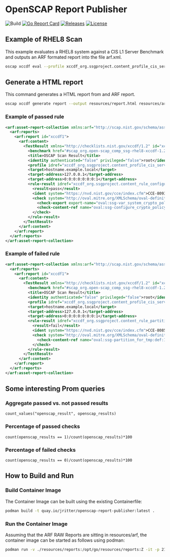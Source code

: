 # OpenSCAP Report Publisher

![Build](https://img.shields.io/github/workflow/status/jritter/openscap-report-publisher/Publish%20(main)?label=Build%20%28main%29&style=flat-square)
[![Go Report Card](https://goreportcard.com/badge/github.com/jritter/openscap-report-publisher?style=flat-square)](https://goreportcard.com/report/github.com/jritter/openscap-report-publisher)
[![Releases](https://img.shields.io/github/v/release/jritter/openscap-report-publisher?style=flat-square&label=Release)](https://github.com/jritter/openscap-report-publisher/releases)
[![License](https://img.shields.io/badge/License-MIT-blue.svg?style=flat-square)](https://opensource.org/licenses/MIT)

## Example of RHEL8 Scan

This example evaluates a RHEL8 system against a CIS L1 Server Benchmark and outputs an ARF formated report into the file arf.xml.

```bash
oscap xccdf eval --profile xccdf_org.ssgproject.content_profile_cis_server_l1 --results-arf resources/arf.xml /usr/share/xml/scap/ssg/content/ssg-rhel8-ds.xml
```

## Generate a HTML report

This command generates a HTML report from and ARF report.

```bash
oscap xccdf generate report --output resources/report.html resources/arf.xml
```

### Example of passed rule

```xml
<arf:asset-report-collection xmlns:arf="http://scap.nist.gov/schema/asset-reporting-format/1.1" xmlns:core="http://scap.nist.gov/schema/reporting-core/1.1" xmlns:ai="http://scap.nist.gov/schema/asset-identification/1.1">
  <arf:reports>
    <arf:report id="xccdf1">
      <arf:content>
        <TestResult xmlns="http://checklists.nist.gov/xccdf/1.2" id="xccdf_org.open-scap_testresult_xccdf_org.ssgproject.content_profile_cis_server_l1" start-time="2022-07-21T20:51:15+01:00" end-time="2022-07-21T20:51:39+01:00" version="0.1.60" test-system="cpe:/a:redhat:openscap:1.3.6">
          <benchmark href="#scap_org.open-scap_comp_ssg-rhel8-xccdf-1.2.xml" id="xccdf_org.ssgproject.content_benchmark_RHEL-8"/>
          <title>OSCAP Scan Result</title>
          <identity authenticated="false" privileged="false">root</identity>
          <profile idref="xccdf_org.ssgproject.content_profile_cis_server_l1"/>
          <target>hostname.example.local</target>
          <target-address>127.0.0.1</target-address>
          <target-address>0:0:0:0:0:0:0:1</target-address>
          <rule-result idref="xccdf_org.ssgproject.content_rule_configure_crypto_policy" role="full" time="2022-07-21T20:51:16+01:00" severity="high" weight="1.000000">
            <result>pass</result>
            <ident system="https://nvd.nist.gov/cce/index.cfm">CCE-80935-0</ident>
            <check system="http://oval.mitre.org/XMLSchema/oval-definitions-5">
              <check-export export-name="oval:ssg-var_system_crypto_policy:var:1" value-id="xccdf_org.ssgproject.content_value_var_system_crypto_policy"/>
              <check-content-ref name="oval:ssg-configure_crypto_policy:def:1" href="#oval0"/>
            </check>
          </rule-result>
        </TestResult>
      </arf:content>
    </arf:report>
  </arf:reports>
</arf:asset-report-collection>
```

### Example of failed rule

```xml
<arf:asset-report-collection xmlns:arf="http://scap.nist.gov/schema/asset-reporting-format/1.1" xmlns:core="http://scap.nist.gov/schema/reporting-core/1.1" xmlns:ai="http://scap.nist.gov/schema/asset-identification/1.1">
  <arf:reports>
    <arf:report id="xccdf1">
      <arf:content>
        <TestResult xmlns="http://checklists.nist.gov/xccdf/1.2" id="xccdf_org.open-scap_testresult_xccdf_org.ssgproject.content_profile_cis_server_l1" start-time="2022-07-21T20:51:15+01:00" end-time="2022-07-21T20:51:39+01:00" version="0.1.60" test-system="cpe:/a:redhat:openscap:1.3.6">
          <benchmark href="#scap_org.open-scap_comp_ssg-rhel8-xccdf-1.2.xml" id="xccdf_org.ssgproject.content_benchmark_RHEL-8"/>
          <title>OSCAP Scan Result</title>
          <identity authenticated="false" privileged="false">root</identity>
          <profile idref="xccdf_org.ssgproject.content_profile_cis_server_l1"/>
          <target>hostname.example.local</target>
          <target-address>127.0.0.1</target-address>
          <target-address>0:0:0:0:0:0:0:1</target-address>
          <rule-result idref="xccdf_org.ssgproject.content_rule_partition_for_tmp" role="full" time="2022-07-21T20:51:16+01:00" severity="low" weight="1.000000">
            <result>fail</result>
            <ident system="https://nvd.nist.gov/cce/index.cfm">CCE-80851-9</ident>
            <check system="http://oval.mitre.org/XMLSchema/oval-definitions-5">
              <check-content-ref name="oval:ssg-partition_for_tmp:def:1" href="#oval0"/>
            </check>
          </rule-result>
        </TestResult>
      </arf:content>
    </arf:report>
  </arf:reports>
</arf:asset-report-collection>
```

## Some interesting Prom queries

### Aggregate passed vs. not passed results

```promql
count_values("openscap_result", openscap_results)
```

### Percentage of passed checks

```promql
count(openscap_results == 1)/count(openscap_results)*100
```

### Percentage of failed checks

```promql
count(openscap_results == 0)/count(openscap_results)*100
```

## How to Build and Run

### Build Container Image

The Container Image can be built using the existing Containerfile:

```bash
podman build -t quay.io/jritter/openscap-report-publisher:latest .
```

### Run the Container Image

Assuming that the ARF RAW Reports are sitting in resources/arf, the container image can be started as follows using podman:

```bash
podman run -v ./resources/reports:/opt/go/resources/reports:Z -it -p 2112:2112 quay.io/jritter/openscap-report-publisher:latest
```
